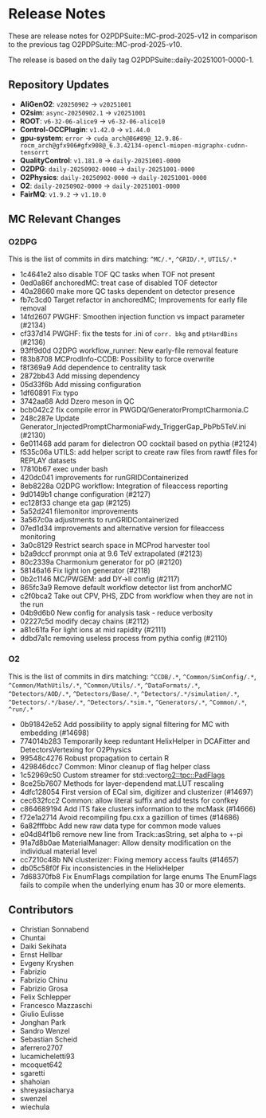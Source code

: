 # Release Notes


These are release notes for O2PDPSuite::MC-prod-2025-v12 in comparison to the previous tag O2PDPSuite::MC-prod-2025-v10.

The release is based on the daily tag O2PDPSuite::daily-20251001-0000-1.


## Repository Updates
- **AliGenO2**: `v20250902` → `v20251001`
- **O2sim**: `async-20250902.1` → `v20251001`
- **ROOT**: `v6-32-06-alice9` → `v6-32-06-alice10`
- **Control-OCCPlugin**: `v1.42.0` → `v1.44.0`
- **gpu-system**: `error` → `cuda_arch@86#89@_12.9.86-rocm_arch@gfx906#gfx908@_6.3.42134-opencl-miopen-migraphx-cudnn-tensorrt`
- **QualityControl**: `v1.181.0` → `daily-20251001-0000`
- **O2DPG**: `daily-20250902-0000` → `daily-20251001-0000`
- **O2Physics**: `daily-20250902-0000` → `daily-20251001-0000`
- **O2**: `daily-20250902-0000` → `daily-20251001-0000`
- **FairMQ**: `v1.9.2` → `v1.10.0`

## MC Relevant Changes

### O2DPG
This is the list of commits in dirs matching: `^MC/.*`, `^GRID/.*`, `UTILS/.*`

- 1c4641e2 also disable TOF QC tasks when TOF not present
- 0ed0a86f anchoredMC: treat case of disabled TOF detector
- 40a28660 make more QC tasks dependent on detector presence
- fb7c3cd0 Target refactor in anchoredMC; Improvements for early file removal
- 14fd2607 PWGHF: Smoothen injection function vs impact parameter (#2134)
- cf337d14 PWGHF: fix the tests for .ini of `corr. bkg` and `ptHardBins` (#2136)
- 93ff9d0d O2DPG workflow_runner: New early-file removal feature
- f83b8708 MCProdInfo-CCDB: Possibility to force overwrite
- f8f369a9 Add dependence to centrality task
- 2872bb43 Add missing dependency
- 05d33f6b Add missing configuration
- 1df60891 Fix typo
- 3742aa68 Add Dzero meson in QC
- bcb042c2 fix compile error in PWGDQ/GeneratorPromptCharmonia.C
- 248c287e Update Generator_InjectedPromptCharmoniaFwdy_TriggerGap_PbPb5TeV.ini (#2130)
- 6e011468 add param for dielectron OO cocktail based on pythia (#2124)
- f535c06a UTILS: add helper script to create raw files from rawtf files for REPLAY datasets
- 17810b67 exec under bash
- 420dc041 improvements for runGRIDContainerized
- 8eb8228a O2DPG workflow: Integration of fileaccess reporting
- 9d0149b1 change configuration (#2127)
- ec128f33 change eta gap (#2125)
- 5a52d241 filemonitor improvements
- 3a567c0a adjustments to runGRIDContainerized
- 07ed1d34 improvements and alternative version for fileaccess monitoring
- 3a0c8129 Restrict search space in MCProd harvester tool
- b2a9dccf pronmpt onia at 9.6 TeV extrapolated (#2123)
- 80c2339a Charmonium generator for pO (#2120)
- 58146a16 Fix light ion generator (#2118)
- 0b2c1146 MC/PWGEM: add DY->ll config (#2117)
- 865fc3a9 Remove default workflow detector list from anchorMC
- c2f0bca2 Take out CPV, PHS, ZDC from workflow when they are not in the run
- 04b9d6b0 New config for analysis task - reduce verbosity
- 02227c5d modify decay chains (#2112)
- a81c61fa For light ions at mid rapidity (#2111)
- ddbd7a1c removing useless process from pythia config (#2110)

### O2
This is the list of commits in dirs matching: `^CCDB/.*`, `^Common/SimConfig/.*`, `^Common/MathUtils/.*`, `^Common/Utils/.*`, `^DataFormats/.*`, `^Detectors/AOD/.*`, `^Detectors/Base/.*`, `^Detectors/.*/simulation/.*`, `^Detectors/.*/base/.*`, `^Detectors/.*sim.*`, `^Generators/.*`, `^Common/.*`, `^run/.*`

- 0b91842e52 Add possibility to apply signal filtering for MC with embedding (#14698)
- 774014b283 Temporarily keep reduntant HelixHelper in DCAFitter and DetectorsVertexing for O2Physics
- 99548c4276 Robust propagation to certain R
- 429846dcc7 Common: Minor cleanup of flag helper class
- 1c52969c50 Custom streamer for std::vector<o2::tpc::PadFlags>
- 8ce25b7607 Methods for layer-dependend mat.LUT rescaling
- 4dfc128054 First version of ECal sim, digitizer and clusterizer (#14697)
- cec632fcc2 Common: allow literal suffix and add tests for confkey
- c864689194 Add ITS fake clusters information to the mcMask (#14666)
- f72e1a2714 Avoid recompiling fpu.cxx a gazillion of times (#14686)
- 6a82fffbbc Add new raw data type for common mode values
- e04d84f1b6 remove new line from Track::asString, set alpha to +-pi
- 91a7d8b0ae MaterialManager: Allow density modification on the individual material level
- cc7210c48b NN clusterizer: Fixing memory access faults (#14657)
- db05c58f0f Fix inconsistencies in the HelixHelper
- 7d68370fb8 Fix EnumFlags compilation for large enums The EnumFlags fails to compile when the underlying enum has 30 or more elements.

## Contributors
- Christian Sonnabend
- Chuntai
- Daiki Sekihata
- Ernst Hellbar
- Evgeny Kryshen
- Fabrizio
- Fabrizio Chinu
- Fabrizio Grosa
- Felix Schlepper
- Francesco Mazzaschi
- Giulio Eulisse
- Jonghan Park
- Sandro Wenzel
- Sebastian Scheid
- aferrero2707
- lucamicheletti93
- mcoquet642
- sgaretti
- shahoian
- shreyasiacharya
- swenzel
- wiechula